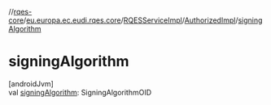 //[rqes-core](../../../../index.md)/[eu.europa.ec.eudi.rqes.core](../../index.md)/[RQESServiceImpl](../index.md)/[AuthorizedImpl](index.md)/[signingAlgorithm](signing-algorithm.md)

# signingAlgorithm

[androidJvm]\
val [signingAlgorithm](signing-algorithm.md): SigningAlgorithmOID
